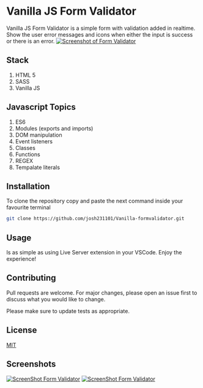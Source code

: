 # Vanilla JS Form Validator

Vanilla JS Form Validator is a simple form with validation added in realtime. Show the user error messages and icons when either the input is success or there is an error.
[<img src="https://i.ibb.co/gyd8kRh/Screenshot-from-2021-01-03-16-10-04.png" alt="Screenshot of Form Validator">](https://josh231101.github.io/Vanilla-formvalidator/)

## Stack

1. HTML 5
2. SASS
3. Vanilla JS

## Javascript Topics

1. ES6
2. Modules (exports and imports)
3. DOM manipulation
4. Event listeners
5. Classes
6. Functions
7. REGEX
8. Tempalate literals

## Installation

To clone the repository copy and paste the next command inside your favourite terminal

```bash
git clone https://github.com/josh231101/Vanilla-formvalidator.git
```

## Usage

Is as simple as using Live Server extension in your VSCode. Enjoy the experience!

## Contributing

Pull requests are welcome. For major changes, please open an issue first to discuss what you would like to change.

Please make sure to update tests as appropriate.

## License

[MIT](https://choosealicense.com/licenses/mit/)

## Screenshots

[<img src="https://i.ibb.co/BgP5Nd2/Screenshot-from-2021-01-03-16-09-23.png" alt="ScreenShot Form Validator">](https://josh231101.github.io/Vanilla-formvalidator/)
[<img src="https://i.ibb.co/dpGZVBg/Screenshot-from-2021-01-03-16-08-28.png" alt="ScreenShot Form Validator">](https://josh231101.github.io/Vanilla-formvalidator//)
